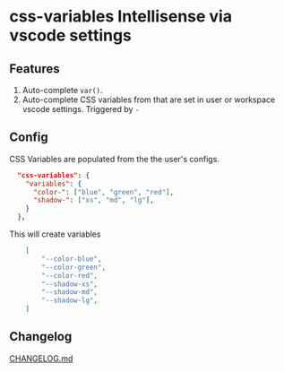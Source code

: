 # css-variables Intellisense via vscode settings

## Features

1. Auto-complete `var()`.
1. Auto-complete CSS variables from that are set in user or workspace vscode settings. Triggered by `-`

## Config

CSS Variables are populated from the the user's configs.

```json
  "css-variables": {
    "variables": {
      "color-": ["blue", "green", "red"],
      "shadow-": ["xs", "md", "lg"],
    }
  },
```

This will create variables

```json
    [
        "--color-blue",
        "--color-green",
        "--color-red",
        "--shadow-xs",
        "--shadow-md",
        "--shadow-lg",
    ]
```

## Changelog

[CHANGELOG.md](https://github.com/mscolnick/css-variables/blob/master/CHANGELOG.md)
